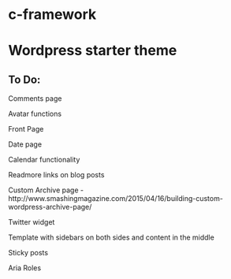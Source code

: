 # c-framework
<h1>Wordpress starter theme</h1>

<h2>To Do:</h2>

<p>Comments page</p>
<p>Avatar functions</p>
<p>Front Page</p>
<p>Date page</p>
<p>Calendar functionality</p>
<p>Readmore links on blog posts</p>
<p>Custom Archive page - http://www.smashingmagazine.com/2015/04/16/building-custom-wordpress-archive-page/ </p>
<p>Twitter widget</p>
<p>Template with sidebars on both sides and content in the middle</p>
<p>Sticky posts</p>
<p>Aria Roles</p>
